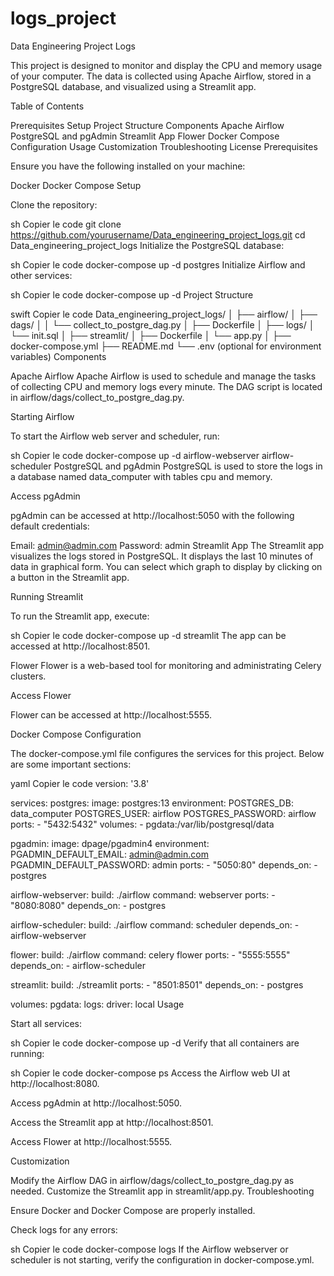 # logs_project

Data Engineering Project Logs

This project is designed to monitor and display the CPU and memory usage of your computer. The data is collected using Apache Airflow, stored in a PostgreSQL database, and visualized using a Streamlit app.

Table of Contents

Prerequisites
Setup
Project Structure
Components
Apache Airflow
PostgreSQL and pgAdmin
Streamlit App
Flower
Docker Compose Configuration
Usage
Customization
Troubleshooting
License
Prerequisites

Ensure you have the following installed on your machine:

Docker
Docker Compose
Setup

Clone the repository:

sh
Copier le code
git clone https://github.com/yourusername/Data_engineering_project_logs.git
cd Data_engineering_project_logs
Initialize the PostgreSQL database:

sh
Copier le code
docker-compose up -d postgres
Initialize Airflow and other services:

sh
Copier le code
docker-compose up -d
Project Structure

swift
Copier le code
Data_engineering_project_logs/
│
├── airflow/
│   ├── dags/
│   │   └── collect_to_postgre_dag.py
│   ├── Dockerfile
│   ├── logs/
│   └── init.sql
│
├── streamlit/
│   ├── Dockerfile
│   └── app.py
│
├── docker-compose.yml
├── README.md
└── .env (optional for environment variables)
Components

Apache Airflow
Apache Airflow is used to schedule and manage the tasks of collecting CPU and memory logs every minute. The DAG script is located in airflow/dags/collect_to_postgre_dag.py.

Starting Airflow

To start the Airflow web server and scheduler, run:

sh
Copier le code
docker-compose up -d airflow-webserver airflow-scheduler
PostgreSQL and pgAdmin
PostgreSQL is used to store the logs in a database named data_computer with tables cpu and memory.

Access pgAdmin

pgAdmin can be accessed at http://localhost:5050 with the following default credentials:

Email: admin@admin.com
Password: admin
Streamlit App
The Streamlit app visualizes the logs stored in PostgreSQL. It displays the last 10 minutes of data in graphical form. You can select which graph to display by clicking on a button in the Streamlit app.

Running Streamlit

To run the Streamlit app, execute:

sh
Copier le code
docker-compose up -d streamlit
The app can be accessed at http://localhost:8501.

Flower
Flower is a web-based tool for monitoring and administrating Celery clusters.

Access Flower

Flower can be accessed at http://localhost:5555.

Docker Compose Configuration

The docker-compose.yml file configures the services for this project. Below are some important sections:

yaml
Copier le code
version: '3.8'

services:
  postgres:
    image: postgres:13
    environment:
      POSTGRES_DB: data_computer
      POSTGRES_USER: airflow
      POSTGRES_PASSWORD: airflow
    ports:
      - "5432:5432"
    volumes:
      - pgdata:/var/lib/postgresql/data

  pgadmin:
    image: dpage/pgadmin4
    environment:
      PGADMIN_DEFAULT_EMAIL: admin@admin.com
      PGADMIN_DEFAULT_PASSWORD: admin
    ports:
      - "5050:80"
    depends_on:
      - postgres

  airflow-webserver:
    build: ./airflow
    command: webserver
    ports:
      - "8080:8080"
    depends_on:
      - postgres

  airflow-scheduler:
    build: ./airflow
    command: scheduler
    depends_on:
      - airflow-webserver

  flower:
    build: ./airflow
    command: celery flower
    ports:
      - "5555:5555"
    depends_on:
      - airflow-scheduler

  streamlit:
    build: ./streamlit
    ports:
      - "8501:8501"
    depends_on:
      - postgres

volumes:
  pgdata:
  logs:
    driver: local
Usage

Start all services:

sh
Copier le code
docker-compose up -d
Verify that all containers are running:

sh
Copier le code
docker-compose ps
Access the Airflow web UI at http://localhost:8080.

Access pgAdmin at http://localhost:5050.

Access the Streamlit app at http://localhost:8501.

Access Flower at http://localhost:5555.

Customization

Modify the Airflow DAG in airflow/dags/collect_to_postgre_dag.py as needed.
Customize the Streamlit app in streamlit/app.py.
Troubleshooting

Ensure Docker and Docker Compose are properly installed.

Check logs for any errors:

sh
Copier le code
docker-compose logs
If the Airflow webserver or scheduler is not starting, verify the configuration in docker-compose.yml.